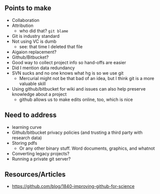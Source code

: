 Points to make
--------------
- Collaboration
- Attribution
    - who did that? ``git blame``
- Git is industry standard
- Not using VC is dumb
    - see: that time I deleted that file
- Aigaion replacement?
- Github/Bitbucket?
- Good way to collect project info so hand-offs are easier
- Did I mention data redundancy
- SVN sucks and no one knows what hg is so we use git
    - Mercurial might not be that bad of an idea, but I think git is a more valuable skill
- Using github/bitbucket for wiki and issues can also help preserve knowledge about a project
    - github allows us to make edits online, too, which is nice


Need to address
---------------
- learning curve
- Github/bitbucket privacy policies (and trusting a third party with research data)
- Storing pdfs
    - Or any other binary stuff. Word documents, graphics, and whatnot
- Converting legacy projects?
- Running a private git server?

Resources/Articles
------------------
- https://github.com/blog/1840-improving-github-for-science

